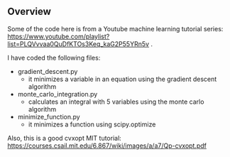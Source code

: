 ## Overview
Some of the code here is from a Youtube machine learning tutorial series: https://www.youtube.com/playlist?list=PLQVvvaa0QuDfKTOs3Keq_kaG2P55YRn5v . 
  
I have coded the following files:
- gradient_descent.py
    - it minimizes a variable in an equation using the gradient descent algorithm
- monte_carlo_integration.py
    - calculates an integral with 5 variables using the monte carlo algorithm
- minimize_function.py
    - it minimizes a function using scipy.optimize
	
	
Also, this is a good cvxopt MIT tutorial: https://courses.csail.mit.edu/6.867/wiki/images/a/a7/Qp-cvxopt.pdf 